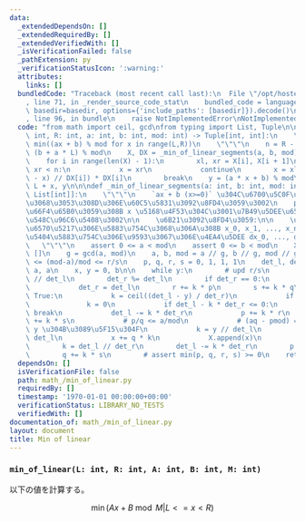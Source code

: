 ```yaml
---
data:
  _extendedDependsOn: []
  _extendedRequiredBy: []
  _extendedVerifiedWith: []
  _isVerificationFailed: false
  _pathExtension: py
  _verificationStatusIcon: ':warning:'
  attributes:
    links: []
  bundledCode: "Traceback (most recent call last):\n  File \"/opt/hostedtoolcache/PyPy/3.7.13/x64/site-packages/onlinejudge_verify/documentation/build.py\"\
    , line 71, in _render_source_code_stat\n    bundled_code = language.bundle(stat.path,\
    \ basedir=basedir, options={'include_paths': [basedir]}).decode()\n  File \"/opt/hostedtoolcache/PyPy/3.7.13/x64/site-packages/onlinejudge_verify/languages/python.py\"\
    , line 96, in bundle\n    raise NotImplementedError\nNotImplementedError\n"
  code: "from math import ceil, gcd\nfrom typing import List, Tuple\n\n\ndef min_of_linear(L:\
    \ int, R: int, a: int, b: int, mod: int) -> Tuple[int, int]:\n    \"\"\"\n   \
    \ min((ax + b) % mod for x in range(L,R))\n    \"\"\"\n    n = R - L\n    b =\
    \ (b + a * L) % mod\n    X, DX = _min_of_linear_segments(a, b, mod)\n    x = 0\n\
    \    for i in range(len(X) - 1):\n        xl, xr = X[i], X[i + 1]\n        if\
    \ xr < n:\n            x = xr\n            continue\n        x = xl + ((n - 1\
    \ - x) // DX[i]) * DX[i]\n        break\n    y = (a * x + b) % mod\n    return\
    \ L + x, y\n\n\ndef _min_of_linear_segments(a: int, b: int, mod: int) -> Tuple[List[int],\
    \ List[int]]:\n    \"\"\"\n    `ax + b (x>=0)` \u304C\u6700\u5C0F\u3068\u306A\u308B\
    \u3068\u3053\u308D\u306E\u60C5\u5831\u3092\u8FD4\u3059\u3002\n    prefix min \u3092\
    \u66F4\u65B0\u3059\u308B x \u5168\u4F53\u304C\u3001\u7B49\u5DEE\u6570\u5217\u306E\
    \u548C\u96C6\u5408\u3002\n\n    \u6B21\u3092\u8FD4\u3059:\n\n    \u30FB\u7B49\u5DEE\
    \u6570\u5217\u306E\u5883\u754C\u3068\u306A\u308B x_0, x_1, ..., x_n\n    \u30FB\
    \u5404\u5883\u754C\u306E\u9593\u3067\u306E\u4EA4\u5DEE dx_0, ..., dx_{n-1}\n \
    \   \"\"\"\n    assert 0 <= a < mod\n    assert 0 <= b < mod\n    X, DX = [0],\
    \ []\n    g = gcd(a, mod)\n    a, b, mod = a // g, b // g, mod // g\n    # p/q\
    \ <= (mod-a)/mod <= r/s\n    p, q, r, s = 0, 1, 1, 1\n    det_l, det_r = mod -\
    \ a, a\n    x, y = 0, b\n\n    while y:\n        # upd r/s\n        k = det_r\
    \ // det_l\n        det_r %= det_l\n        if det_r == 0:\n            k -= 1\n\
    \            det_r = det_l\n        r += k * p\n        s += k * q\n        while\
    \ True:\n            k = ceil((det_l - y) / det_r)\n            if k < 0:\n  \
    \              k = 0\n            if det_l - k * det_r <= 0:\n               \
    \ break\n            det_l -= k * det_r\n            p += k * r\n            q\
    \ += k * s\n            # p/q <= a/mod\n            # (aq - pmod) = det_l \u3092\
    \ y \u304B\u3089\u5F15\u304F\n            k = y // det_l\n            y -= k *\
    \ det_l\n            x += q * k\n            X.append(x)\n            DX.append(q)\n\
    \        k = det_l // det_r\n        det_l -= k * det_r\n        p += k * r\n\
    \        q += k * s\n        # assert min(p, q, r, s) >= 0\n    return X, DX\n"
  dependsOn: []
  isVerificationFile: false
  path: math_/min_of_linear.py
  requiredBy: []
  timestamp: '1970-01-01 00:00:00+00:00'
  verificationStatus: LIBRARY_NO_TESTS
  verifiedWith: []
documentation_of: math_/min_of_linear.py
layout: document
title: Min of linear
---
```


### `min_of_linear(L: int, R: int, A: int, B: int, M: int)`

以下の値を計算する。

$$\min(Ax+B\bmod M | L <= x < R )$$
